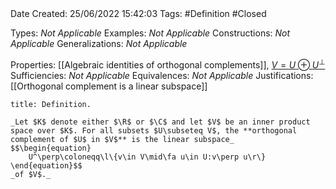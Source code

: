 <br />
<br />

Date Created: 25/06/2022 15:42:03
Tags: #Definition #Closed

Types: _Not Applicable_
Examples: _Not Applicable_
Constructions: _Not Applicable_
Generalizations: _Not Applicable_

Properties: [[Algebraic identities of orthogonal complements]], [$V=U\oplus U^\perp$](Orthogonal%20Decomposition.md)
Sufficiencies: _Not Applicable_
Equivalences: _Not Applicable_
Justifications: [[Orthogonal complement is a linear subspace]]

``` ad-Definition
title: Definition.

_Let $K$ denote either $\R$ or $\C$ and let $V$ be an inner product space over $K$. For all subsets $U\subseteq V$, the **orthogonal complement of $U$ in $V$** is the linear subspace_
$$\begin{equation}
    U^\perp\coloneqq\l\{v\in V\mid\fa u\in U:v\perp u\r\}
\end{equation}$$
_of $V$._

```
